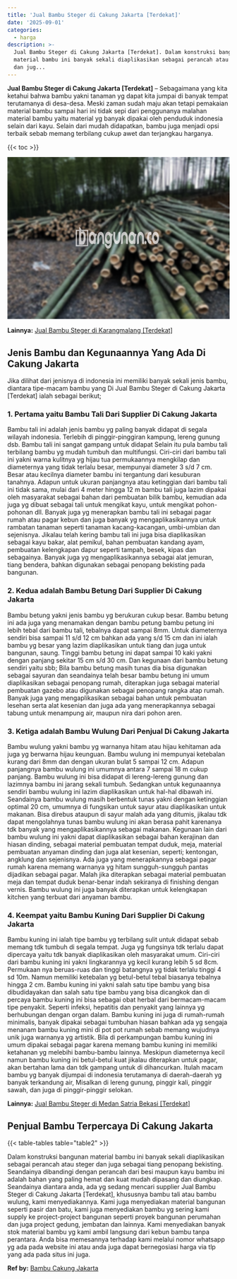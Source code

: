```yaml
---
title: 'Jual Bambu Steger di Cakung Jakarta [Terdekat]'
date: '2025-09-01'
categories:
  - harga
description: >-
  Jual Bambu Steger di Cakung Jakarta [Terdekat]. Dalam konstruksi bangunan
  material bambu ini banyak sekali diaplikasikan sebagai perancah atau steger
  dan jug...
---
```


**Jual Bambu Steger di Cakung Jakarta \[Terdekat\]** – Sebagaimana yang kita ketahui bahwa bambu yakni tanaman yg dapat kita jumpai di banyak tempat terutamanya di desa-desa. Meski zaman sudah maju akan tetapi pemakaian material bambu sampai hari ini tidak sepi dari penggunanya malahan material bambu yaitu material yg banyak dipakai oleh penduduk indonesia selain dari kayu. Selain dari mudah didapatkan, bambu juga menjadi opsi terbaik sebab memang terbilang cukup awet dan terjangkau harganya.

{{< toc >}}

![Jual Bambu Steger di Cakung Jakarta [Terdekat]](/images/jual-bambu-tali-38.png)

**Lainnya:** [Jual Bambu Steger di Karangmalang \[Terdekat\]](https://bambu.bangunan.co/jual-bambu-steger-di-karangmalang-terdekat/)

## Jenis Bambu dan Kegunaannya Yang Ada Di Cakung Jakarta

Jika dilihat dari jenisnya di indonesia ini memiliki banyak sekali jenis bambu, diantara tipe-macam bambu yang Di Jual Bambu Steger di Cakung Jakarta \[Terdekat\] ialah sebagai berikut;

### 1\. Pertama yaitu Bambu Tali Dari Supplier Di Cakung Jakarta

Bambu tali ini adalah jenis bambu yg paling banyak didapat di segala wilayah indonesia. Terlebih di pinggir-pinggiran kampung, lereng gunung dsb. Bambu tali ini sangat gampang untuk didapat Selain itu pula bambu tali terbilang bambu yg mudah tumbuh dan multifungsi. Ciri-ciri dari bambu tali ini yakni warna kulitnya yg hijau tua permukaannya mengkilap dan diameternya yang tidak terlalu besar, mempunyai diameter 3 s/d 7 cm. Besar atau kecilnya diameter bambu ini tergantung dari kesuburan tanahnya. Adapun untuk ukuran panjangnya atau ketinggian dari bambu tali ini tidak sama, mulai dari 4 meter hingga 12 m bambu tali juga lazim dipakai oleh masyarakat sebagai bahan dari pembuatan bilik bambu, kemudian ada juga yg dibuat sebagai tali untuk mengikat kayu, untuk mengikat pohon-pohonan dll. Banyak juga yg menerapkan bambu tali ini sebagai pagar rumah atau pagar kebun dan juga banyak yg mengaplikasikannya untuk rambatan tanaman seperti tanaman kacang-kacangan, umbi-umbian dan sejenisnya. Jikalau telah kering bambu tali ini juga bisa diaplikasikan sebagai kayu bakar, alat pemikul, bahan pembuatan kandang ayam, pembuatan kelengkapan dapur seperti tampah, besek, kipas dan sebagainya. Banyak juga yg mengaplikasikannya sebagai alat jemuran, tiang bendera, bahkan digunakan sebagai penopang bekisting pada bangunan.

### 2\. Kedua adalah Bambu Betung Dari Supplier Di Cakung Jakarta

Bambu betung yakni jenis bambu yg berukuran cukup besar. Bambu betung ini ada juga yang menamakan dengan bambu petung bambu petung ini lebih tebal dari bambu tali, tebalnya dapat sampai 8mm. Untuk diameternya sendiri bisa sampai 11 s/d 12 cm bahkan ada yang s/d 15 cm dan ini ialah bambu yg besar yang lazim diaplikasikan untuk tiang dan juga untuk bangunan, saung. Tinggi bambu betung ini dapat sampai 10 kaki yakni dengan panjang sekitar 15 cm s/d 30 cm. Dan kegunaan dari bambu betung sendiri yaitu sbb; Bila bambu betung masih tunas dia bisa digunakan sebagai sayuran dan seandainya telah besar bambu betung ini umum diaplikasikan sebagai penopang rumah, diterapkan juga sebagai material pembuatan gazebo atau digunakan sebagai penopang rangka atap rumah. Banyak juga yang mengaplikasikan sebagai bahan untuk pembuatan lesehan serta alat kesenian dan juga ada yang menerapkannya sebagai tabung untuk menampung air, maupun nira dari pohon aren.

### 3\. Ketiga adalah Bambu Wulung Dari Penjual Di Cakung Jakarta

Bambu wulung yakni bambu yg warnanya hitam atau hijau kehitaman ada juga yg berwarna hijau keunguan. Bambu wulung ini mempunyai ketebalan kurang dari 8mm dan dengan ukuran bulat 5 sampai 12 cm. Adapun panjangnya bambu wulung ini umumnya antara 7 sampai 18 m cukup panjang. Bambu wulung ini bisa didapat di lereng-lereng gunung dan lazimnya bambu ini jarang sekali tumbuh. Sedangkan untuk kegunaannya sendiri bambu wulung ini lazim diaplikasikan untuk hal-hal dibawah ini. Seandainya bambu wulung masih berbentuk tunas yakni dengan ketinggian optimal 20 cm, umumnya di fungsikan untuk sayur atau diaplikasikan untuk makanan. Bisa direbus ataupun di sayur malah ada yang ditumis, jikalau tdk dapat mengolahnya tunas bambu wulung ini akan berasa pahit karenanya tdk banyak yang mengaplikasikannya sebagai makanan. Kegunaan lain dari bambu wulung ini yakni dapat diaplikasikan sebagai bahan kerajinan dan hiasan dinding, sebagai material pembuatan tempat duduk, meja, material pembuatan anyaman dinding dan juga alat kesenian, seperti; kentongan, angklung dan sejenisnya. Ada juga yang menerapkannya sebagai pagar rumah karena memang warnanya yg hitam sungguh-sungguh pantas dijadikan sebagai pagar. Malah jika diterapkan sebagai material pembuatan meja dan tempat duduk benar-benar indah sekiranya di finishing dengan vernis. Bambu wulung ini juga banyak diterapkan untuk kelengkapan kitchen yang terbuat dari anyaman bambu.

### 4\. Keempat yaitu Bambu Kuning Dari Supplier Di Cakung Jakarta

Bambu kuning ini ialah tipe bambu yg terbilang sulit untuk didapat sebab memang tdk tumbuh di segala tempat. Juga yg fungsinya tdk terlalu dapat dipercaya yaitu tdk banyak diaplikasikan oleh masyarakat umum. Ciri-ciri dari bambu kuning ini yakni lingkarannya yg kecil kurang lebih 5 sd 8cm. Permukaan nya beruas-ruas dan tinggi batangnya yg tidak terlalu tinggi 4 sd 10m. Namun memiliki ketebalan yg betul-betul tebal biasanya tebalnya hingga 2 cm. Bambu kuning ini yakni salah satu tipe bambu yang bisa dibudidayakan dan salah satu tipe bambu yang bisa dicangkok dan di percaya bambu kuning ini bisa sebagai obat herbal dari bermacam-macam tipe penyakit. Seperti infeksi, hepatitis dan penyakit yang lainnya yg berhubungan dengan organ dalam. Bambu kuning ini juga di rumah-rumah minimalis, banyak dipakai sebagai tumbuhan hiasan bahkan ada yg sengaja menanam bambu kuning mini di pot pot rumah sebab memang wujudnya unik juga warnanya yg artistik. Bila di perkampungan bambu kuning ini umum dipakai sebagai pagar karena memang bambu kuning ini memiliki ketahanan yg melebihi bambu-bambu lainnya. Meskipun diameternya kecil namun bambu kuning ini betul-betul kuat jikalau diterapkan untuk pagar, akan bertahan lama dan tdk gampang untuk di dihancurkan. Itulah macam bambu yg banyak dijumpai di indonesia terutamanya di daerah-daerah yg banyak terkandung air, Misalkan di lereng gunung, pinggir kali, pinggir sawah, dan juga di pinggir-pinggir selokan.

**Lainnya:** [Jual Bambu Steger di Medan Satria Bekasi \[Terdekat\]](https://bambu.bangunan.co/jual-bambu-steger-di-medan-satria-bekasi-terdekat/)

## Penjual Bambu Terpercaya Di Cakung Jakarta

{{< table-tables table="table2" >}}

Dalam konstruksi bangunan material bambu ini banyak sekali diaplikasikan sebagai perancah atau steger dan juga sebagai tiang penopang bekisting. Seandainya dibandingi dengan perancah dari besi maupun kayu bambu ini adalah bahan yang paling hemat dan kuat mudah dipasang dan diungkap. Seandainya diantara anda, ada yg sedang mencari supplier Jual Bambu Steger di Cakung Jakarta \[Terdekat\], khususnya bambu tali atau bambu wulung, kami menyediakannya. Kami juga menyediakan material bangunan seperti pasir dan batu, kami juga menyediakan bambu yg sering kami supply ke project-project bangunan seperti proyek bangunan perumahan dan juga project gedung, jembatan dan lainnya. Kami menyediakan banyak stok material bambu yg kami ambil langsung dari kebun bambu tanpa perantara. Anda bisa memesannya terhadap kami melalui nomor whatsapp yg ada pada website ini atau anda juga dapat bernegosiasi harga via tlp yang ada pada situs ini juga.

**Ref by:** [Bambu Cakung Jakarta](https://id.wikipedia.org/wiki/Bambu)
